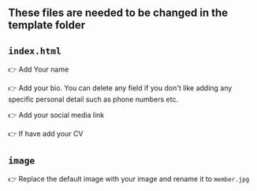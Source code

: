 ## These files are needed to be changed in the template folder

## `index.html`

:point_right: Add Your name

:point_right: Add your bio. You can delete any field if you don't like adding any specific personal detail such as phone numbers etc.

:point_right: Add your social media link

:point_right: If have add your CV
            
## `image`

:point_right: Replace the default image with your image and rename it to `member.jpg`
